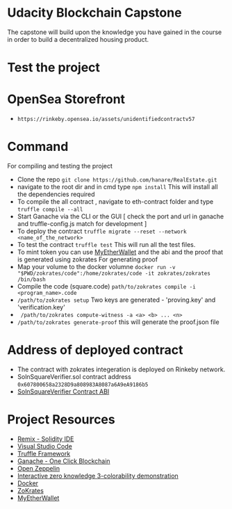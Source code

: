 # Udacity Blockchain Capstone

The capstone will build upon the knowledge you have gained in the course in order to build a decentralized housing product. 

# Test the project 
 

 # OpenSea Storefront 
 *  ``` https://rinkeby.opensea.io/assets/unidentifiedcontractv57 ```

# Command 
For compiling and testing the project
* Clone the repo
 ``` git clone https://github.com/hanare/RealEstate.git ```
 *  navigate to the root dir and in cmd type ``` npm install ``` This will install all the dependencies required
 * To compile the all contract , navigate to eth-contract folder and type ``` truffle compile --all ```  
 * Start Ganache via the CLI or the GUI [ check the port and url in ganache and truffle-config.js match for development ]
 * To deploy the contract ```truffle migrate --reset --network <name_of_the_network> ```
 * To test the contract ``` truffle test ``` This will run all the test files.
 * To mint token you can use [MyEtherWallet](https://www.myetherwallet.com/) and the abi and the proof that is generated using zokrates
For generating proof 
 * Map your volume to the docker volumne
 ```docker run -v "$PWD/zokrates/code":/home/zokrates/code -it zokrates/zokrates /bin/bash```
 *   Compile the code (square.code)
 ``` path/to/zokrates compile -i <program_name>.code ```
 *  ``` /path/to/zokrates setup ```  Two keys are generated - 'proving.key' and  'verification.key'
 *  ``` /path/to/zokrates compute-witness -a <a> <b> ... <n>```    
 *  ``` /path/to/zokrates generate-proof ``` this will generate the proof.json file 
 
# Address of deployed contract 
 *   The contract with zokrates integeration is deployed on Rinkeby network.
 *   SolnSquareVerifier.sol contract address ```0x607800658a2328D9a808983A8087a6A9eA9186b5```
 *   [SolnSquareVerifier Contract ABI](https://github.com/hanare/RealEstate/blob/master/SolnSquareVerifier.abi)
 

# Project Resources

* [Remix - Solidity IDE](https://remix.ethereum.org/)
* [Visual Studio Code](https://code.visualstudio.com/)
* [Truffle Framework](https://truffleframework.com/)
* [Ganache - One Click Blockchain](https://truffleframework.com/ganache)
* [Open Zeppelin ](https://openzeppelin.org/)
* [Interactive zero knowledge 3-colorability demonstration](http://web.mit.edu/~ezyang/Public/graph/svg.html)
* [Docker](https://docs.docker.com/install/)
* [ZoKrates](https://github.com/Zokrates/ZoKrates)
* [MyEtherWallet](https://www.myetherwallet.com/)

